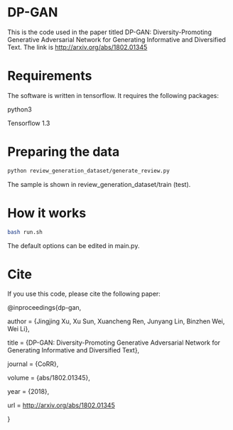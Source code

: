 # DP-GAN

This is the code used in the paper titled DP-GAN: Diversity-Promoting Generative Adversarial Network for Generating Informative and Diversified Text. The link is http://arxiv.org/abs/1802.01345


# Requirements
The software is written in tensorflow. It requires the following packages:

python3

Tensorflow 1.3

# Preparing the data

```bash
python review_generation_dataset/generate_review.py
```

The sample is shown in review_generation_dataset/train (test).

# How it works

```bash
bash run.sh
```
The default options can be edited in main.py.
 
 
# Cite

If you use this code, please cite the following paper:

@inproceedings{dp-gan,

author = {Jingjing Xu, Xu Sun, Xuancheng Ren, Junyang Lin, Binzhen Wei, Wei Li},

title = {DP-GAN: Diversity-Promoting Generative Adversarial Network for
  Generating Informative and Diversified Text},

journal = {CoRR},

volume = {abs/1802.01345},

year = {2018},

url = 
http://arxiv.org/abs/1802.01345

}


